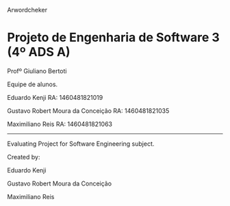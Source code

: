 Arwordcheker
# Projeto de Engenharia de Software 3 (4º ADS A)

 

Profº Giuliano Bertoti

 

Equipe de alunos.

Eduardo Kenji RA: 1460481821019

Gustavo Robert Moura da Conceição RA: 1460481821035

Maximiliano Reis RA: 1460481821063


***********************************************************************

Evaluating Project for Software Engineering subject.

Created by:

Eduardo Kenji 

Gustavo Robert Moura da Conceição

Maximiliano Reis 
